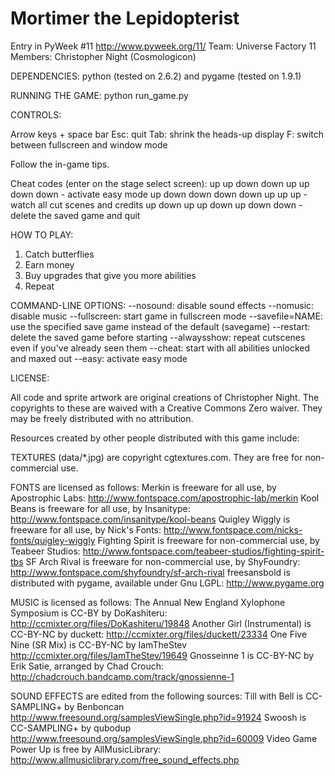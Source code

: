 Mortimer the Lepidopterist
==========================

Entry in PyWeek #11  <http://www.pyweek.org/11/>
Team: Universe Factory 11
Members: Christopher Night (Cosmologicon)

DEPENDENCIES: python (tested on 2.6.2) and pygame (tested on 1.9.1)


RUNNING THE GAME: python run_game.py


CONTROLS:

Arrow keys + space bar
Esc: quit
Tab: shrink the heads-up display
F: switch between fullscreen and window mode

Follow the in-game tips.

Cheat codes (enter on the stage select screen):
up up down down up up down down - activate easy mode
up down down down down up up up - watch all cut scenes and credits
up down up up down up down down - delete the saved game and quit

HOW TO PLAY:

1. Catch butterflies
2. Earn money
3. Buy upgrades that give you more abilities
4. Repeat


COMMAND-LINE OPTIONS:
--nosound: disable sound effects
--nomusic: disable music
--fullscreen: start game in fullscreen mode
--savefile=NAME: use the specified save game instead of the default (savegame)
--restart: delete the saved game before starting
--alwaysshow: repeat cutscenes even if you've already seen them
--cheat: start with all abilities unlocked and maxed out
--easy: activate easy mode

LICENSE:

All code and sprite artwork are original creations of Christopher Night.
The copyrights to these are waived with a Creative Commons Zero waiver.
They may be freely distributed with no attribution.

Resources created by other people distributed with this game include:

TEXTURES (data/*.jpg) are copyright cgtextures.com.
They are free for non-commercial use.

FONTS are licensed as follows:
Merkin is freeware for all use, by Apostrophic Labs:
http://www.fontspace.com/apostrophic-lab/merkin
Kool Beans is freeware for all use, by Insanitype:
http://www.fontspace.com/insanitype/kool-beans
Quigley Wiggly is freeware for all use, by Nick's Fonts:
http://www.fontspace.com/nicks-fonts/quigley-wiggly
Fighting Spirit is freeware for non-commercial use, by Teabeer Studios:
http://www.fontspace.com/teabeer-studios/fighting-spirit-tbs
SF Arch Rival is freeware for non-commercial use, by ShyFoundry:
http://www.fontspace.com/shyfoundry/sf-arch-rival
freesansbold is distributed with pygame, available under Gnu LGPL:
http://www.pygame.org

MUSIC is licensed as follows:
The Annual New England Xylophone Symposium is CC-BY by DoKashiteru:
http://ccmixter.org/files/DoKashiteru/19848
Another Girl (Instrumental) is CC-BY-NC by duckett:
http://ccmixter.org/files/duckett/23334
One Five Nine (SR Mix) is CC-BY-NC by IamTheStev
http://ccmixter.org/files/IamTheStev/19649
Gnosseinne 1 is CC-BY-NC by Erik Satie, arranged by Chad Crouch:
http://chadcrouch.bandcamp.com/track/gnossienne-1

SOUND EFFECTS are edited from the following sources:
Till with Bell is CC-SAMPLING+ by Benboncan
http://www.freesound.org/samplesViewSingle.php?id=91924
Swoosh is CC-SAMPLING+ by qubodup
http://www.freesound.org/samplesViewSingle.php?id=60009
Video Game Power Up is free by AllMusicLibrary:
http://www.allmusiclibrary.com/free_sound_effects.php


